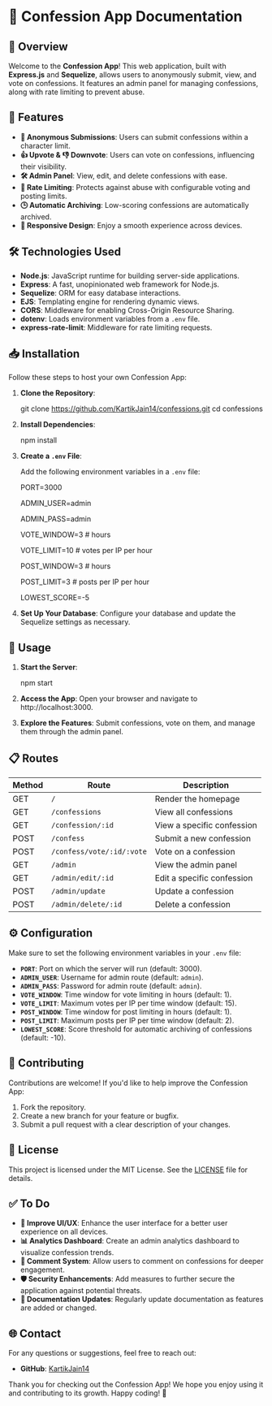 # 🎉 Confession App Documentation

## 🌟 Overview

Welcome to the **Confession App**! This web application, built with **Express.js** and **Sequelize**, allows users to anonymously submit, view, and vote on confessions. It features an admin panel for managing confessions, along with rate limiting to prevent abuse.

## 🚀 Features

- **🤫 Anonymous Submissions**: Users can submit confessions within a character limit.
- **👍 Upvote & 👎 Downvote**: Users can vote on confessions, influencing their visibility.
- **🛠 Admin Panel**: View, edit, and delete confessions with ease.
- **🚦 Rate Limiting**: Protects against abuse with configurable voting and posting limits.
- **🕒 Automatic Archiving**: Low-scoring confessions are automatically archived.
- **📱 Responsive Design**: Enjoy a smooth experience across devices.

## 🛠 Technologies Used

- **Node.js**: JavaScript runtime for building server-side applications.
- **Express**: A fast, unopinionated web framework for Node.js.
- **Sequelize**: ORM for easy database interactions.
- **EJS**: Templating engine for rendering dynamic views.
- **CORS**: Middleware for enabling Cross-Origin Resource Sharing.
- **dotenv**: Loads environment variables from a `.env` file.
- **express-rate-limit**: Middleware for rate limiting requests.

## 📥 Installation

Follow these steps to host your own Confession App:

1. **Clone the Repository**:

   git clone https://github.com/KartikJain14/confessions.git
   cd confessions

2. **Install Dependencies**:

   npm install

3. **Create a `.env` File**:

   Add the following environment variables in a `.env` file:

   PORT=3000
   
   ADMIN_USER=admin

   ADMIN_PASS=admin
   
   VOTE_WINDOW=3 # hours
   
   VOTE_LIMIT=10 # votes per IP per hour
   
   POST_WINDOW=3 # hours
   
   POST_LIMIT=3 # posts per IP per hour
   
   LOWEST_SCORE=-5

5. **Set Up Your Database**: Configure your database and update the Sequelize settings as necessary.

## 🏃 Usage

1. **Start the Server**:

   npm start

2. **Access the App**: Open your browser and navigate to http://localhost:3000.

3. **Explore the Features**: Submit confessions, vote on them, and manage them through the admin panel.

## 📋 Routes

| Method | Route                | Description                           |
|--------|----------------------|---------------------------------------|
| GET    | `/`                  | Render the homepage                   |
| GET    | `/confessions`       | View all confessions                  |
| GET    | `/confession/:id`    | View a specific confession            |
| POST   | `/confess`           | Submit a new confession               |
| POST   | `/confess/vote/:id/:vote` | Vote on a confession             |
| GET    | `/admin`     | View the admin panel                  |
| GET    | `/admin/edit/:id` | Edit a specific confession        |
| POST   | `/admin/update` | Update a confession                 |
| POST   | `/admin/delete/:id` | Delete a confession             |

## ⚙️ Configuration

Make sure to set the following environment variables in your `.env` file:

- **`PORT`**: Port on which the server will run (default: 3000).
- **`ADMIN_USER`**: Username for admin route (default: `admin`).
- **`ADMIN_PASS`**: Password for admin route (default: `admin`).
- **`VOTE_WINDOW`**: Time window for vote limiting in hours (default: 1).
- **`VOTE_LIMIT`**: Maximum votes per IP per time window (default: 15).
- **`POST_WINDOW`**: Time window for post limiting in hours (default: 1).
- **`POST_LIMIT`**: Maximum posts per IP per time window (default: 2).
- **`LOWEST_SCORE`**: Score threshold for automatic archiving of confessions (default: -10).

## 🤝 Contributing

Contributions are welcome! If you'd like to help improve the Confession App:

1. Fork the repository.
2. Create a new branch for your feature or bugfix.
3. Submit a pull request with a clear description of your changes.

## 📄 License

This project is licensed under the MIT License. See the [LICENSE](LICENSE) file for details.

## ✅ To Do

- **🔧 Improve UI/UX**: Enhance the user interface for a better user experience on all devices.
- **📊 Analytics Dashboard**: Create an admin analytics dashboard to visualize confession trends.
- **💬 Comment System**: Allow users to comment on confessions for deeper engagement.
- **🛡 Security Enhancements**: Add measures to further secure the application against potential threats.
- **📜 Documentation Updates**: Regularly update documentation as features are added or changed.

## 🌐 Contact

For any questions or suggestions, feel free to reach out:

- **GitHub**: [KartikJain14](https://github.com/KartikJain14)

Thank you for checking out the Confession App! We hope you enjoy using it and contributing to its growth. Happy coding! 🎉
